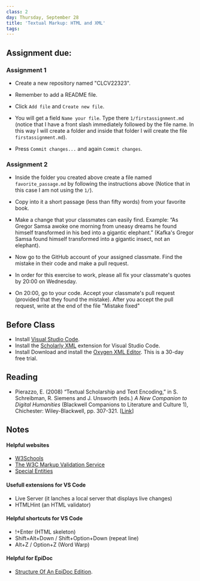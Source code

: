 ```yaml
---
class: 2
day: Thursday, September 28
title: 'Textual Markup: HTML and XML'
tags: 
---
```


## Assignment due: 

### Assignment 1 
- Create a new repository named "CLCV22323".
  
- Remember to add a README file.
  
- Click `Add file` and `Create new file`.
  
- You will get a field `Name your file`. Type there `1/firstassignment.md` (notice that I have a front slash immediately  followed by the file name. In this way I will create a folder and inside that folder I will create the file `firstassignment.md`).

- Press `Commit changes...` and again `Commit changes`.


### Assignment 2 
- Inside the folder you created above create a file named `favorite_passage.md` by following the instructions  above (Notice that in this case I am not using the `1/`).

- Copy into it a short passage (less than fifty words) from your favorite book.

- Make a change that your classmates can easily find. Example: “As Gregor Samsa awoke one morning from uneasy dreams he found himself transformed in his bed into a gigantic elephant.” (Kafka's Gregor Samsa found himself transformed into a gigantic insect, not an elephant).

- Now go to the GitHub account of your assigned classmate. Find the mistake in their code and make a pull request.

- In order for this exercise to work, please all fix your classmate's quotes by 20:00 on Wednesday.

- On 20:00, go to your code. Accept your classmate's pull request (provided that they found the mistake). After you accept the pull request, write at the end of the file "Mistake fixed"

## Before Class 
- Install [Visual Studio Code](https://code.visualstudio.com/download).
- Install the [Scholarly XML](https://marketplace.visualstudio.com/items?itemName=raffazizzi.sxml) extension for Visual Studio Code. 
- Install Download and install the [Oxygen XML Editor](https://www.oxygenxml.com/). This is a 30-day free trial. 

## Reading 
- Pierazzo, E. (2008) “Textual Scholarship and Text Encoding,” in S. Schreibman, R. Siemens and J. Unsworth (eds.) *A New Companion to Digital Humanities* (Blackwell Companions to Literature and Culture 1), Chichester: Wiley-Blackwell, pp. 307-321. [[Link](https://doi.org/10.1002/9781118680605.ch21)] 


## Notes

#### Helpful websites
- [W3Schools](https://www.w3schools.com/tags/default.asp)
- [The W3C Markup Validation Service](https://validator.w3.org/)
- [Special Entities](https://www.htmlhelp.com/reference/html40/entities/special.html)

#### Usefull extensions for VS Code
- Live Server (it lanches a local server that displays live changes)
- HTMLHint (an HTML validator)

#### Helpful shortcuts for VS Code
- !+Enter (HTML skeleton)
- Shift+Alt+Down / Shift+Option+Down (repeat line)
- Alt+Z / Option+Z (Word Warp)

#### Helpful for EpiDoc
- [Structure Of An EpiDoc Edition](https://epidoc.stoa.org/gl/latest/supp-structure.html).






